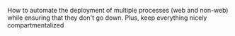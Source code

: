 How to automate the deployment of multiple processes (web and non-web) while
ensuring that they don't go down. Plus, keep everything nicely compartmentalized

